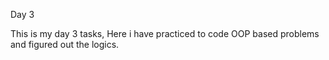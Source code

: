 Day 3

This is my day 3 tasks, Here i have practiced to code OOP based problems and figured out the logics. 
